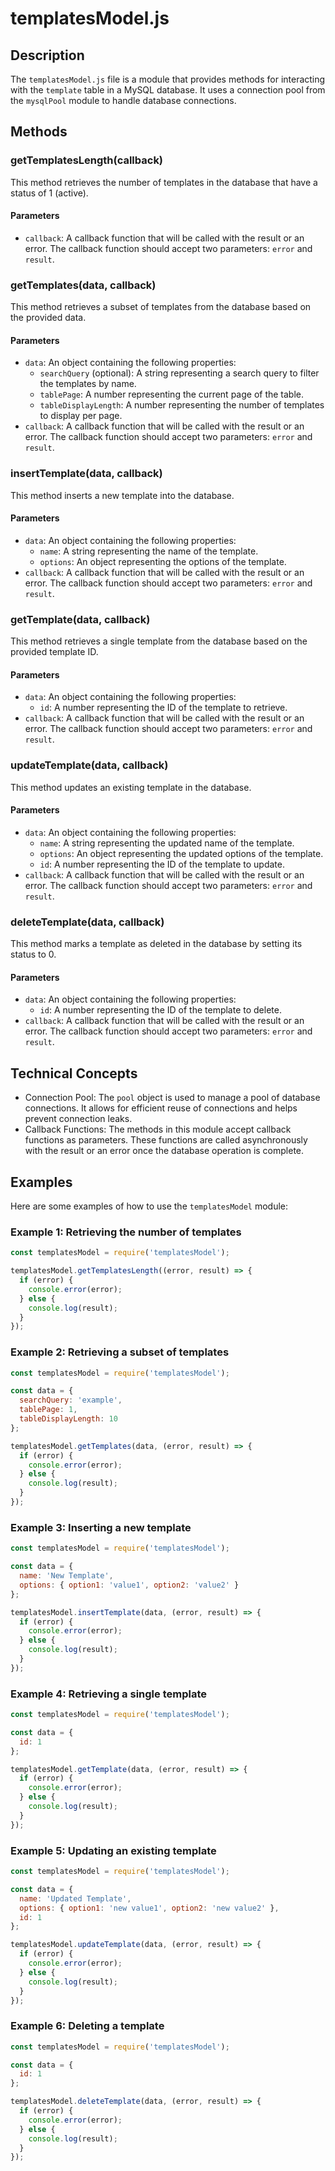 # templatesModel.js

## Description
The `templatesModel.js` file is a module that provides methods for interacting with the `template` table in a MySQL database. It uses a connection pool from the `mysqlPool` module to handle database connections.

## Methods

### getTemplatesLength(callback)
This method retrieves the number of templates in the database that have a status of 1 (active).

#### Parameters
- `callback`: A callback function that will be called with the result or an error. The callback function should accept two parameters: `error` and `result`.

### getTemplates(data, callback)
This method retrieves a subset of templates from the database based on the provided data.

#### Parameters
- `data`: An object containing the following properties:
  - `searchQuery` (optional): A string representing a search query to filter the templates by name.
  - `tablePage`: A number representing the current page of the table.
  - `tableDisplayLength`: A number representing the number of templates to display per page.
- `callback`: A callback function that will be called with the result or an error. The callback function should accept two parameters: `error` and `result`.

### insertTemplate(data, callback)
This method inserts a new template into the database.

#### Parameters
- `data`: An object containing the following properties:
  - `name`: A string representing the name of the template.
  - `options`: An object representing the options of the template.
- `callback`: A callback function that will be called with the result or an error. The callback function should accept two parameters: `error` and `result`.

### getTemplate(data, callback)
This method retrieves a single template from the database based on the provided template ID.

#### Parameters
- `data`: An object containing the following properties:
  - `id`: A number representing the ID of the template to retrieve.
- `callback`: A callback function that will be called with the result or an error. The callback function should accept two parameters: `error` and `result`.

### updateTemplate(data, callback)
This method updates an existing template in the database.

#### Parameters
- `data`: An object containing the following properties:
  - `name`: A string representing the updated name of the template.
  - `options`: An object representing the updated options of the template.
  - `id`: A number representing the ID of the template to update.
- `callback`: A callback function that will be called with the result or an error. The callback function should accept two parameters: `error` and `result`.

### deleteTemplate(data, callback)
This method marks a template as deleted in the database by setting its status to 0.

#### Parameters
- `data`: An object containing the following properties:
  - `id`: A number representing the ID of the template to delete.
- `callback`: A callback function that will be called with the result or an error. The callback function should accept two parameters: `error` and `result`.

## Technical Concepts
- Connection Pool: The `pool` object is used to manage a pool of database connections. It allows for efficient reuse of connections and helps prevent connection leaks.
- Callback Functions: The methods in this module accept callback functions as parameters. These functions are called asynchronously with the result or an error once the database operation is complete.

## Examples
Here are some examples of how to use the `templatesModel` module:

### Example 1: Retrieving the number of templates
```javascript
const templatesModel = require('templatesModel');

templatesModel.getTemplatesLength((error, result) => {
  if (error) {
    console.error(error);
  } else {
    console.log(result);
  }
});
```

### Example 2: Retrieving a subset of templates
```javascript
const templatesModel = require('templatesModel');

const data = {
  searchQuery: 'example',
  tablePage: 1,
  tableDisplayLength: 10
};

templatesModel.getTemplates(data, (error, result) => {
  if (error) {
    console.error(error);
  } else {
    console.log(result);
  }
});
```

### Example 3: Inserting a new template
```javascript
const templatesModel = require('templatesModel');

const data = {
  name: 'New Template',
  options: { option1: 'value1', option2: 'value2' }
};

templatesModel.insertTemplate(data, (error, result) => {
  if (error) {
    console.error(error);
  } else {
    console.log(result);
  }
});
```

### Example 4: Retrieving a single template
```javascript
const templatesModel = require('templatesModel');

const data = {
  id: 1
};

templatesModel.getTemplate(data, (error, result) => {
  if (error) {
    console.error(error);
  } else {
    console.log(result);
  }
});
```

### Example 5: Updating an existing template
```javascript
const templatesModel = require('templatesModel');

const data = {
  name: 'Updated Template',
  options: { option1: 'new value1', option2: 'new value2' },
  id: 1
};

templatesModel.updateTemplate(data, (error, result) => {
  if (error) {
    console.error(error);
  } else {
    console.log(result);
  }
});
```

### Example 6: Deleting a template
```javascript
const templatesModel = require('templatesModel');

const data = {
  id: 1
};

templatesModel.deleteTemplate(data, (error, result) => {
  if (error) {
    console.error(error);
  } else {
    console.log(result);
  }
});
```